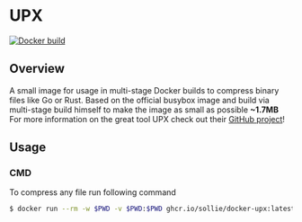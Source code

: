 # UPX

[![Docker build](https://github.com/sollie/docker-upx/actions/workflows/build.yml/badge.svg)](https://github.com/sollie/docker-upx/actions/workflows/build.yml)

## Overview
A small image for usage in multi-stage Docker builds to compress binary files like Go or Rust.
Based on the official busybox image and build via multi-stage build himself to make the image as small as possible **~1.7MB**
For more information on the great tool UPX check out their [GitHub project](https://github.com/upx/upx)!

## Usage
### CMD
To compress any file run following command

```bash
$ docker run --rm -w $PWD -v $PWD:$PWD ghcr.io/sollie/docker-upx:latest --best --lzma -o [compressed file name] [file name]
```

